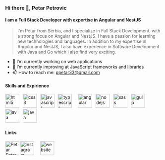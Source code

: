 ### Hi there 👋, Petar Petrovic
#### I am a Full Stack Developer with expertise in Angular and NestJS
> I'm Petar from Serbia, and I specialize in Full Stack Development, with a strong focus on Angular and NestJS. I have a passion for learning new technologies and languages. In addition to my expertise in Angular and NestJS, I also have experience in Software Development with Java and Go which i also find very exciting.

- 🔭 I’m currently working on web applications
- 🌱 I’m currently improving at JavaScript frameworks and libraries
- 📫 How to reach me: ppetar33@gmail.com

#### Skills and Expirience
<img src='https://user-images.githubusercontent.com/82830616/141116456-f3fa4e6c-ee83-4b8b-80d2-62e45eb79b54.png' alt='html5' height='45'> &nbsp;  <img src='https://user-images.githubusercontent.com/82830616/141116535-10b911b2-1a27-45d9-8dd8-7c484e9c45f9.png' alt='css3' height='45'> &nbsp;  <img src='https://user-images.githubusercontent.com/82830616/141117177-ad3e990f-111f-4120-aaa6-1876fd69298b.png' alt='javascript' height='45'> &nbsp; <img src='https://user-images.githubusercontent.com/82830616/156931003-edaaf3d0-11e2-453a-b172-c7a7a8ea3464.png' alt='typescript' height='45'> &nbsp; &nbsp; <img src='https://user-images.githubusercontent.com/82830616/173853696-e946ed88-6fd9-4028-80e4-008baaf13a0d.png' alt='angular' height='45'> &nbsp; <img src='https://user-images.githubusercontent.com/82830616/156931767-28949b53-8d5d-41b8-a998-826b932dd574.svg' alt='nodejs' height='45'> &nbsp; <img src='https://user-images.githubusercontent.com/82830616/141117083-10c20140-0786-4b8f-966d-e9f68bf07ad4.png' alt='sass' height='45'> &nbsp; <img src='https://user-images.githubusercontent.com/82830616/141116902-607bb7cf-a09b-4416-8764-5dddd25af491.png' alt='gulp' height='45'> &nbsp; <img src='https://user-images.githubusercontent.com/82830616/141117310-2fdc317e-1131-4341-8e6f-98a57714ce1c.png' alt='java' height='45'>  &nbsp; <img src='https://github.com/ppetar3333/ppetar3333/assets/82830616/eb3f6988-a7f4-4687-a555-308ab649e4a3' alt='java' height='45'>

#### Links
 [<img src='https://user-images.githubusercontent.com/82830616/141118246-818be75e-8ce6-4011-ae21-c8a1aff786d0.png' alt='instagram' height='45'>](https://www.instagram.com/petrex_____/) &nbsp; &nbsp;  [<img src='https://user-images.githubusercontent.com/82830616/142861978-ef69b1da-8a58-4d06-a7f1-b1d8f3be6145.png' alt='website' height='45'>](https://ppetar3333.github.io/portfolio-website/#/home)  &nbsp; &nbsp; [<img align="left" alt="Petar Petrovic | LinkedIn" height='45' src="https://upload.wikimedia.org/wikipedia/commons/c/ca/LinkedIn_logo_initials.png" />](https://www.linkedin.com/in/petar-petrović-224480211/)
 
 

